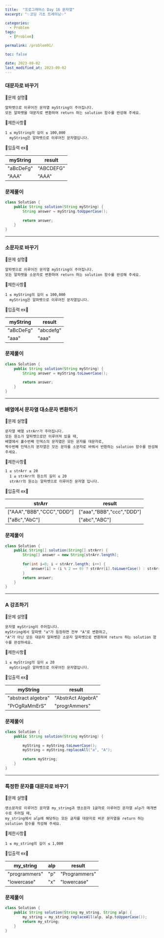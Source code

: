 ```yaml
---
title:  "프로그래머스 Day 16 문자열"
excerpt: "✨코딩 기초 트레이닝✨"

categories:
  - Problem
tags:
  - [Problem]

permalink: /problem91/

toc: false

date: 2023-09-02
last_modified_at: 2023-09-02
---
```


### 대문자로 바꾸기

💫문제 설명💫

```
알파벳으로 이루어진 문자열 myString이 주어집니다.
모든 알파벳을 대문자로 변환하여 return 하는 solution 함수를 완성해 주세요.
```

💫제한사항💫

```
1 ≤ myString의 길이 ≤ 100,000
  myString은 알파벳으로 이루어진 문자열입니다.
```

💫입출력 ex💫

|myString|result|
|---|---|
|"aBcDeFg"|"ABCDEFG"|
|"AAA"|"AAA"|

### 문제풀이

```java
class Solution {
    public String solution(String myString) {
        String answer = myString.toUpperCase();
        
        return answer;
    }
}
```

<hr>

### 소문자로 바꾸기

💫문제 설명💫

```
알파벳으로 이루어진 문자열 myString이 주어집니다.
모든 알파벳을 소문자로 변환하여 return 하는 solution 함수를 완성해 주세요.
```

💫제한사항💫

```
1 ≤ myString의 길이 ≤ 100,000
  myString은 알파벳으로 이루어진 문자열입니다.
```

💫입출력 ex💫

|myString|result|
|---|---|
|"aBcDeFg"|"abcdefg"|
|"aaa"|"aaa"|

### 문제풀이

```java
class Solution {
    public String solution(String myString) {
        String answer = myString.toLowerCase();
        
        return answer;
    }
}
```

<hr>

### 배열에서 문자열 대소문자 변환하기

💫문제 설명💫

```
문자열 배열 strArr가 주어집니다.
모든 원소가 알파벳으로만 이루어져 있을 때,
배열에서 홀수번째 인덱스의 문자열은 모든 문자를 대문자로,
짝수번째 인덱스의 문자열은 모든 문자를 소문자로 바꿔서 반환하는 solution 함수를 완성해 주세요.
```

💫제한사항💫

```
1 ≤ strArr ≤ 20
  1 ≤ strArr의 원소의 길이 ≤ 20
  strArr의 원소는 알파벳으로 이루어진 문자열 입니다.
```

💫입출력 ex💫

|strArr|result|
|---|---|
|["AAA","BBB","CCC","DDD"]|["aaa","BBB","ccc","DDD"]|
|["aBc","AbC"]|["abc","ABC"]|

### 문제풀이

```java
class Solution {
    public String[] solution(String[] strArr) {
        String[] answer = new String[strArr.length];
        
        for(int i=0; i < strArr.length; i++) {
            answer[i] = (i % 2 == 0) ? strArr[i].toLowerCase() : strArr[i].toUpperCase();
        }
        return answer;
    }
}
```

<hr>

### A 강조하기

💫문제 설명💫

```
문자열 myString이 주어집니다.
myString에서 알파벳 "a"가 등장하면 전부 "A"로 변환하고,
"A"가 아닌 모든 대문자 알파벳은 소문자 알파벳으로 변환하여 return 하는 solution 함수를 완성하세요.
```

💫제한사항💫

```
1 ≤ myString의 길이 ≤ 20
  myString은 알파벳으로 이루어진 문자열입니다.
```

💫입출력 ex💫

|myString|result|
|---|---|
|"abstract algebra"|"AbstrAct AlgebrA"|
|"PrOgRaMmErS"|"progrAmmers"|

### 문제풀이

```java
class Solution {
    public String solution(String myString) {
        
        myString = myString.toLowerCase();
        myString = myString.replaceAll("a", "A");
        
        return myString;
    }
}
```

<hr>

### 특정한 문자를 대문자로 바꾸기

💫문제 설명💫

```
영소문자로 이루어진 문자열 my_string과 영소문자 1글자로 이루어진 문자열 alp가 매개변수로 주어질 때,
my_string에서 alp에 해당하는 모든 글자를 대문자로 바꾼 문자열을 return 하는 solution 함수를 작성해 주세요.
```

💫제한사항💫

```
1 ≤ my_string의 길이 ≤ 1,000
```

💫입출력 ex💫

|my_string|alp|result|
|---|---|---|
|"programmers"|"p"|"Programmers"|
|"lowercase"|"x"|"lowercase"||

### 문제풀이

```java
class Solution {
    public String solution(String my_string, String alp) {
        my_string = my_string.replaceAll(alp, alp.toUpperCase());
        return my_string;
    }
}
```
